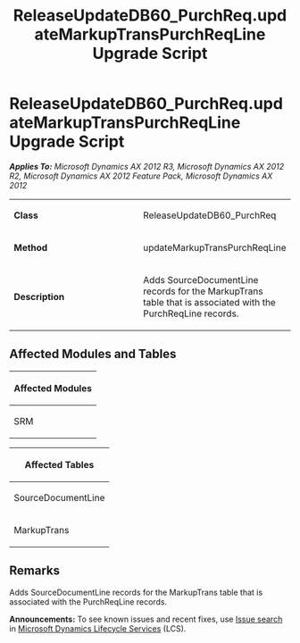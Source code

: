 ﻿---
title: ReleaseUpdateDB60_PurchReq.updateMarkupTransPurchReqLine Upgrade Script
TOCTitle: ReleaseUpdateDB60_PurchReq.updateMarkupTransPurchReqLine Upgrade Script
ms:assetid: 9a600419-336c-e7d9-7750-02b908354f36
ms:mtpsurl: https://msdn.microsoft.com/en-us/library/JJ686302(v=AX.60)
ms:contentKeyID: 49710005
ms.date: 05/18/2015
mtps_version: v=AX.60
---

# ReleaseUpdateDB60\_PurchReq.updateMarkupTransPurchReqLine Upgrade Script 


_**Applies To:** Microsoft Dynamics AX 2012 R3, Microsoft Dynamics AX 2012 R2, Microsoft Dynamics AX 2012 Feature Pack, Microsoft Dynamics AX 2012_

<table>
<colgroup>
<col style="width: 50%" />
<col style="width: 50%" />
</colgroup>
<tbody>
<tr class="odd">
<td><p><strong>Class</strong></p></td>
<td><p>ReleaseUpdateDB60_PurchReq</p></td>
</tr>
<tr class="even">
<td><p><strong>Method</strong></p></td>
<td><p>updateMarkupTransPurchReqLine</p></td>
</tr>
<tr class="odd">
<td><p><strong>Description</strong></p></td>
<td><p>Adds SourceDocumentLine records for the MarkupTrans table that is associated with the PurchReqLine records.</p></td>
</tr>
</tbody>
</table>


## Affected Modules and Tables

<table>
<colgroup>
<col style="width: 100%" />
</colgroup>
<thead>
<tr class="header">
<th><p>Affected Modules</p></th>
</tr>
</thead>
<tbody>
<tr class="odd">
<td><p>SRM</p></td>
</tr>
</tbody>
</table>


<table>
<colgroup>
<col style="width: 100%" />
</colgroup>
<thead>
<tr class="header">
<th><p>Affected Tables</p></th>
</tr>
</thead>
<tbody>
<tr class="odd">
<td><p>SourceDocumentLine</p></td>
</tr>
<tr class="even">
<td><p>MarkupTrans</p></td>
</tr>
</tbody>
</table>


## Remarks

Adds SourceDocumentLine records for the MarkupTrans table that is associated with the PurchReqLine records.

  
**Announcements:** To see known issues and recent fixes, use [Issue search](http://go.microsoft.com/fwlink/?linkid=389258) in [Microsoft Dynamics Lifecycle Services](http://go.microsoft.com/fwlink/?linkid=306505) (LCS).

